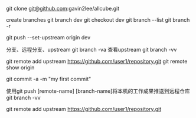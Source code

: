 git clone git@github.com:gavin2lee/allcube.git

create branches
git branch dev
git checkout dev
git branch --list
git branch -r


git push --set-upstream origin dev

分支、远程分支、upstream
git branch -va
查看upstream
git branch -vv

git remote add upstream https://github.com/user1/repository.git
git remote show origin


git commit -a -m "my first commit"

使用git push [remote-name] [branch-name]将本机的工作成果推送到远程仓库
git branch -vv

git remote add upstream https://github.com/user1/repository.git
